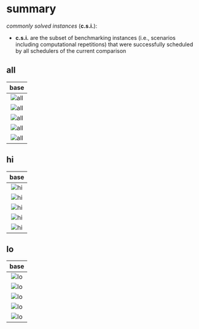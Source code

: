 # summary

*commonly solved instances* (**c.s.i.**):
- **c.s.i.** are the subset of benchmarking instances (i.e., scenarios including computational repetitions) that were successfully scheduled by all schedulers of the current comparison

## all

|base|
|:---:|
|![all](base/summary_all__vhist_lt_1.1x1.1.svg "all")|
|![all](base/summary_all__vhist_log_rt_total_1.1x1.1.svg "all")|
|![all](base/summary_all__bar_rt_sum_stacked_csi_leg-r1_1.1x1.1.svg "all")|
|![all](base/summary_all__bar_rt_sum_stacked_all_leg-r1_1.1x1.1.svg "all")|
|![all](base/summary_all__bar_schedab_leg-r1_1.1x1.1.svg "all")|

## hi

|base|
|:---:|
|![hi](base/summary_hi__vhist_lt_1.1x1.1.svg "hi")|
|![hi](base/summary_hi__vhist_log_rt_total_1.1x1.1.svg "hi")|
|![hi](base/summary_hi__bar_rt_sum_stacked_csi_leg-r1_1.1x1.1.svg "hi")|
|![hi](base/summary_hi__bar_rt_sum_stacked_all_leg-r1_1.1x1.1.svg "hi")|
|![hi](base/summary_hi__bar_schedab_leg-r1_1.1x1.1.svg "hi")|

## lo

|base|
|:---:|
|![lo](base/summary_lo__vhist_lt_1.1x1.1.svg "lo")|
|![lo](base/summary_lo__vhist_log_rt_total_1.1x1.1.svg "lo")|
|![lo](base/summary_lo__bar_rt_sum_stacked_csi_leg-r1_1.1x1.1.svg "lo")|
|![lo](base/summary_lo__bar_rt_sum_stacked_all_leg-r1_1.1x1.1.svg "lo")|
|![lo](base/summary_lo__bar_schedab_leg-r1_1.1x1.1.svg "lo")|

